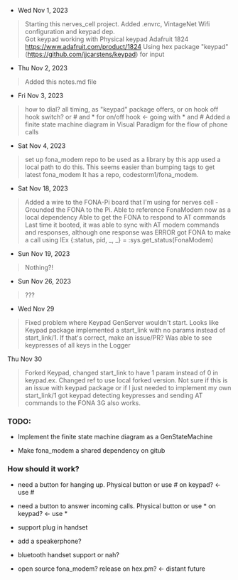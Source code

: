 * Wed Nov 1, 2023
> Starting this nerves_cell project.
> Added .envrc, VintageNet Wifi configuration and keypad dep.  
> Got keypad working with Physical keypad Adafruit 1824 https://www.adafruit.com/product/1824
> Using hex package "keypad" (https://github.com/jjcarstens/keypad) for input

* Thu Nov 2, 2023
> Added this notes.md file

* Fri Nov 3, 2023
> how to dial?  all timing, as "keypad" package offers, or on hook off hook switch? or # and * for on/off hook <- going with * and #
> Added a finite state machine diagram in Visual Paradigm for the flow of phone calls


* Sat Nov 4, 2023
> set up fona_modem repo to be used as a library by this app
> used a local path to do this.  This seems easier than bumping tags to get latest fona_modem
> It has a repo, codestorm1/fona_modem.

* Sat Nov 18, 2023
> Added a wire to the FONA-Pi board that I'm using for nerves cell - Grounded the FONA to the Pi.
> Able to reference FonaModem now as a local dependency
> Able to get the FONA to respond to AT commands
> Last time it booted, it was able to sync with AT modem commands and responses, although one response was ERROR 
> got FONA to make a call using IEx {:status, pid, _, _} = :sys.get_status(FonaModem)

* Sun Nov 19, 2023
> Nothing?!

* Sun Nov 26, 2023
> ???

* Wed Nov 29
> Fixed problem where Keypad GenServer wouldn't start.  Looks like Keypad package implemented a start_link with no params instead of start_link/1.  If that's correct, make an issue/PR?
> Was able to see keypresses of all keys in the Logger

Thu Nov 30
> Forked Keypad, changed start_link to have 1 param instead of 0 in keypad.ex.  Changed ref to use local forked version.
> Not sure if this is an issue with keypad package or if I just needed to implement my own start_link/1
> got keypad detecting keypresses and sending AT commands to the FONA 3G also works. 

### TODO:
* Implement the finite state machine diagram as a GenStateMachine

* Make fona_modem a shared dependency on gitub

### How should it work?
* need a button for hanging up.  Physical button or use # on keypad? <- use #
* need a button to answer incoming calls.  Physical button or use * on keypad? <- use *

* support plug in handset
* add a speakerphone?
* bluetooth handset support or nah?
* open source fona_modem?  release on hex.pm? <- distant future


